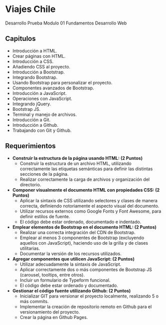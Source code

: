 # **Viajes Chile**
Desarrollo Prueba Modulo 01 Fundamentos Desarrollo Web


## **Capitulos**
* Introducción a HTML.
* Crear páginas con HTML.
* Introducción a CSS.
* Añadiendo CSS al proyecto.
* Introducción a Bootstrap.
* Integrando Bootstrap.
* Usando Bootstrap para personalizar el proyecto.
* Componentes avanzados de Bootstrap.
* Introducción a JavaScript.
* Operaciones con JavaScript.
* Integrando jQuery.
* Bootstrap JS.
* Terminal y manejo de archivos.
* Introducción a Git.
* Introducción a Github.
* Trabajando con Git y Github.

## **Requerimientos**
* **Construir la estructura de la página usando HTML: (2 Puntos)**
    * Construir la estructura de un archivo HTML, utilizando correctamente las etiquetas semánticas para definir las distintas secciones de la página.
    * Realizar correctamente la carga de archivos y organización del directorio.
* **Componer visualmente el documento HTML con propiedades CSS: (2 Puntos)**
    * Aplicar la sintaxis de CSS utilizando selectores y clases de manera correcta, definiendo notoriamente el aspecto visual del documento.
    * Utilizar recursos externos como Google Fonts y Font Awesome, para definir estilos de fuente.
    * El código debe estar ordenado, documentado e indentado.
* **Emplear elementos de Bootstrap en el documento HTML: (2 Puntos)**
    * Realizar una correcta integración del CDN de Bootstrap.
    * Emplear al menos 3 componentes de Bootstrap (excluyendo aquellos con JavaScript), haciendo uso de la grilla y de clases utilitarias.
    * Documentar la versión de los recursos utilizados.
* **Agregar componentes que utilicen JavaScript: (2 Puntos)**
    * Utilizar adecuadamente la sintaxis de JavaScript.
    * Aplicar correctamente dos o más componentes de Bootstrap JS (carousel, tooltips, entre otros).
    * Incluir un formulario de Typeform funcional.
    * El código debe estar ordenado y documentado. 
* **Gestionar el código fuente utilizando Github: (2 Puntos)**
    * Inicializar GIT para versionar el proyecto localmente, realizando 5 o más commits.
    * Implementar la creación de repositorio remoto en Github para el versionamiento del proyecto.
    * Crear la página en Github Pages.
